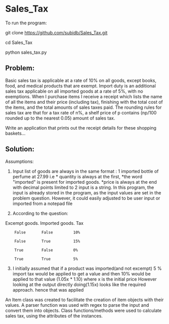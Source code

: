 # Sales_Tax


To run the program:

git clone https://github.com/subidb/Sales_Tax.git

cd Sales_Tax

python sales_tax.py

## Problem: 

Basic sales tax is applicable at a rate of 10% on all goods, except books,
food, and medical products that are exempt. Import duty is an additional
sales tax
applicable on all imported goods at a rate of 5%, with no exemptions. When I
purchase items I receive a receipt which lists the name of all the items and
their price (including tax), finishing with the total cost of the items,
and the total amounts of sales taxes paid. The rounding rules for sales tax
are that for a tax rate of n%, a shelf price of p contains (np/100 rounded up
to the nearest 0.05) amount of sales tax.

Write an application that prints out the receipt details for these shopping
baskets...




## Solution:


Assumptions:

1. Input list of goods are always in the same format :
    1 imported bottle of perfume at 27.99
   i.e * quantity is always at the first,
    *the word "imported" is present for imported goods.
    *price is always at the end with decimal points limited to 2 
   input is a string.
   In this program, the input is already stored in the program, as the input values are set in the problem question.
    However, it could easily adjusted to be user input or imported from a notepad file

2.   According to the question:

  Excempt goods. Imported goods. Tax
  
        False       False         10%
        
        False       True          15%
        
        True        False         0%
        
        True        True          5%

 3. I initially assumed that if a product was imported(and not excempt)
  5 % import tax would be applied to get a value and then 10% would be applied to that value (1.05x * 1.10) where x is the initial price
  However looking at the output directly doing(1.15x) looks like the required approach. hence that was applied
     
     
 An Item class was created to facilitate the creation of item objects with their values.
 A parser function was used with regex to parse the input and convert them into objects.
 Class functions/methods were used to calculate sales tax, using the attributes of the instances.
